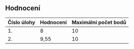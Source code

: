 ## Hodnocení 

| Číslo úlohy | Hodnocení | Maximální počet bodů |
|-------------|-----------|----------------------|
| 1.          | 8         | 10                   |
| 2.          | 9,55      | 10                   |

